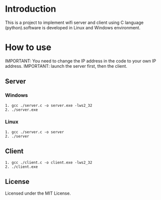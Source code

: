 # Introduction

This is a project to implement wifi server and client using C language (python).software is developed in Linux and Windows environment.

# How to use

IMPORTANT: You need to change the IP address in the code to your own IP address.
IMPORTANT: launch the server first, then the client.

## Server

### Windows

```
1. gcc ./server.c -o server.exe -lws2_32
2. ./server.exe
```

### Linux

```
1. gcc ./server.c -o server
2. ./server
```

## Client

```
1. gcc ./client.c -o client.exe -lws2_32
2. ./client.exe
```



## License

Licensed under the MIT License.
